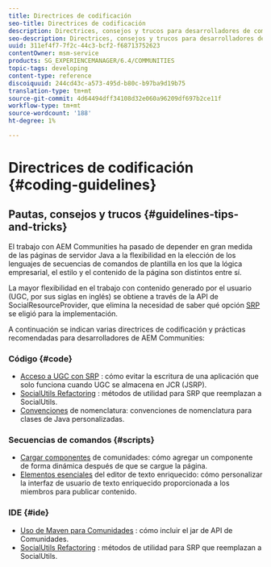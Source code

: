 ```yaml
---
title: Directrices de codificación
seo-title: Directrices de codificación
description: Directrices, consejos y trucos para desarrolladores de comunidades
seo-description: Directrices, consejos y trucos para desarrolladores de comunidades
uuid: 311ef4f7-7f2c-44c3-bcf2-f68713752623
contentOwner: msm-service
products: SG_EXPERIENCEMANAGER/6.4/COMMUNITIES
topic-tags: developing
content-type: reference
discoiquuid: 244cd43c-a573-495d-b80c-b97ba9d19b75
translation-type: tm+mt
source-git-commit: 4d64494dff34108d32e060a96209df697b2ce11f
workflow-type: tm+mt
source-wordcount: '188'
ht-degree: 1%

---
```



# Directrices de codificación {#coding-guidelines}

## Pautas, consejos y trucos {#guidelines-tips-and-tricks}

El trabajo con AEM Communities ha pasado de depender en gran medida de las páginas de servidor Java a la flexibilidad en la elección de los lenguajes de secuencias de comandos de plantilla en los que la lógica empresarial, el estilo y el contenido de la página son distintos entre sí.

La mayor flexibilidad en el trabajo con contenido generado por el usuario (UGC, por sus siglas en inglés) se obtiene a través de la API de SocialResourceProvider, que elimina la necesidad de saber qué opción [SRP](srp.md) se eligió para la implementación.

A continuación se indican varias directrices de codificación y prácticas recomendadas para desarrolladores de AEM Communities:

### Código {#code}

* [Acceso a UGC con SRP](accessing-ugc-with-srp.md) : cómo evitar la escritura de una aplicación que solo funciona cuando UGC se almacena en JCR (JSRP).
* [SocialUtils Refactoring](socialutils.md) : métodos de utilidad para SRP que reemplazan a SocialUtils.
* [Convenciones](naming-conventions.md)  de nomenclatura: convenciones de nomenclatura para clases de Java personalizadas.

### Secuencias de comandos {#scripts}

* [Cargar componentes](sideloading.md)  de comunidades: cómo agregar un componente de forma dinámica después de que se cargue la página.
* [Elementos esenciales](rte.md)  del editor de texto enriquecido: cómo personalizar la interfaz de usuario de texto enriquecido proporcionada a los miembros para publicar contenido.

### IDE {#ide}

* [Uso de Maven para Comunidades](maven.md) : cómo incluir el jar de API de Comunidades.
* [SocialUtils Refactoring](socialutils.md) : métodos de utilidad para SRP que reemplazan a SocialUtils.

